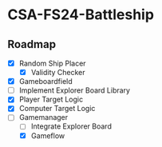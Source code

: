 # CSA-FS24-Battleship

## Roadmap

- [x] Random Ship Placer
  - [x] Validity Checker
- [x] Gameboardfield
- [ ] Implement Explorer Board Library
- [x] Player Target Logic
- [x] Computer Target Logic
- [ ] Gamemanager
  - [ ] Integrate Explorer Board
  - [x] Gameflow